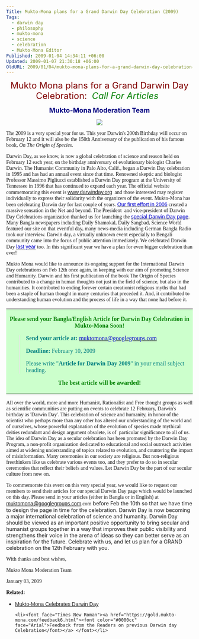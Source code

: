 ```yaml
---
Title: Mukto-Mona plans for a Grand Darwin Day Celebration (2009)
Tags:
  - darwin day
  - philosophy
  - mukto-mona
  - science
  - celebration
  - Mukto-Mona Editor
Published: 2009-01-04 14:34:11 +06:00
Updated: 2009-01-07 21:30:18 +06:00
OldURL: 2009/01/04/mukto-mona-plans-for-a-grand-darwin-day-celebration-2009/
---
```


<p align="center" style="line-height: 200%"><font size="5" color="#800000">Mukto Mona plans for a Grand Darwin Day Celebration:
<em> </em></font><em><font size="5" color="#008000">Call For Articles <strong> </strong></font><strong><font size="5" color="#800000"> </font></strong></em>
<p align="center"><strong><font size="4" color="#000080">Mukto-Mona Moderation Team</font></strong></p>

<p align="center"><img src="https://www.humanistsofhouston.org/images/darwin-day-web2.jpg" /></p>

<font face="Verdana">The 2009 is a very special year for us. This year Darwin's 200th Birthday will occur on February 12 and it will also be the 150th Anniversary of the publication of his famous book, <em>On The Origin of Species</em>. </font>

<font face="Verdana">Darwin Day, as we know, is now a global celebration of science and reason held on  February 12 each year, on the birthday anniversary of evolutionary biologist Charles Darwin. The Humanist Community in Palo Alto, Calif., began a Darwin Day celebration in 1995 and has had an annual event since that time. Renowned skeptic and biologist  Professor Massimo Pigliucci established a Darwin Day program at the University of Tennessee in 1996 that has continued to expand each year. The official website commemorating this event is <a href="https://www.darwinday.org/"><font color="#0000cc" face="Arial">www.darwinday.org</font></a>  and those interested may register individually to express their solidarity with the organizers of the event. Mukto-Mona has been celebrating Darwin day for last couple of years. <a href="https://muktomona.com/Special_Event_/Darwin_day/index.htm"><font color="#0000cc" face="Arial">Our first effort in 2006</font></a> created a massive sensation in the Net and beyond. The President  and vice-president of Darwin Day Celebrations organization thanked us for launching the <a href="https://muktomona.com/Special_Event_/Darwin_day/index.htm"><font color="#0000cc" face="Arial">special Darwin Day page</font></a>. Many Bangla newspapers including Daily Shamokal, Daily Sangbad, Science World featured our site on that eventful day, many news-media including German Bangla Radio took our interview. Darwin day, a virtually unknown event especially to Bengali community came into the focus of public attention immediately. We celebrated Darwin Day <a href="https://muktomona.com/Special_Event_/Darwin_day/2007/"><font color="#0000cc" face="Arial">last year</font></a> too. In this significant year we have a plan for even bigger celebration than ever! </font>

<font face="Verdana">Mukto Mona would like to announce its ongoing support for the International Darwin Day celebrations on Feb 12th once again, in keeping with our aim of promoting Science and Humanity. Darwin and his first publication of the book The Origin of Species contributed to a change in human thoughts not just in the field of science, but also in the humanities. It contributed to ending forever certain creationist religious myths that had been a staple of human thought in many centuries that preceded it. And, it contributed to understanding human evolution and the process of life in a way that none had before it.  </font>
<table border="0" bgColor="#ccffcc" width="83%" cellPadding="5" cellSpacing="5" style="border-collapse: collapse">
<tr>
<td>
<p align="center"><strong><font color="#008000" face="Verdana">Please send your Bangla/English Article for Darwin Day Celebration in Mukto-Mona Soon! </font></strong></p>

<blockquote>
<p align="left"><font face="Times New Roman"><strong><font color="#008080">Send your article at:</font> </strong><a href="mailto:muktomona@googlegroups.com"><font color="#0000cc">muktomona@googlegroups.com</font></a></font></p>

<p align="left"><font color="#008080" face="Times New Roman"><strong>Deadline: </strong>February 10, 2009</font></p>
<p align="left"><font color="#008080" face="Times New Roman">Please write "<strong>Article for Darwin Day 2009</strong>" in your email subject heading.</font></p>
</blockquote>
<p align="center"><strong><font color="#008000" face="Times New Roman">The best article will be awarded!</font></strong></p>
</td>
</tr>
</table>
<font face="Verdana">All over the world, more and more Humanist, Rationalist and Free thought groups as well as scientific communities are putting on events to celebrate 12 February, Darwin's birthday as 'Darwin Day'. This celebration of science and humanity, in honor of the scientist who perhaps more than any other has altered our understanding of the world and of ourselves, whose powerful explanation of the evolution of species made mythical deities redundant and design argument obsolete, is of  particular significance to all of us. The idea of Darwin Day as a secular celebration has been promoted by the Darwin Day Program, a non-profit organization dedicated to educational and social outreach activities aimed at widening understanding of topics related to evolution, and countering the impact of misinformation. Many ceremonies in our society are religious. But non-religious freethinkers like us celebrate various events too, and they prefer to do so in secular ceremonies that reflect their beliefs and values. Let Darwin Day be the part of our secular culture from now on. </font>

<font face="Verdana">To commemorate this event on this very special year, we would like to request our members to send their articles for our special Darwin Day page which would be launched on this day. Please send in your articles (either in Bangla or in English) at <a href="mailto:muktomona@googlegroups.com"><font color="#0000cc" face="Arial">muktomona@googlegroups.com</font></a>.com</font></a> before Feb the 10th so that we have time to design the page in time for the celebration. Darwin Day is now becoming a major international celebration of science and humanity. Darwin Day should be viewed as an important positive opportunity to bring secular and humanist groups together in a way that improves their public visibility and strengthens their voice in the arena of ideas so they can better serve as an inspiration for the future. Celebrate with us, and let us plan for a GRAND celebration on the 12th February with you. </font>

<font face="Verdana">With thanks and best wishes, </font>

<font face="Verdana">Mukto Mona Moderation Team </font>

<font face="Verdana">January 03, 2009</font>

<font face="Times New Roman"><strong>Related:</strong></font>
<ul>
	<li><font color="#0000cc" face="Arial"><a href="https://gold.mukto-mona.com/Special_Event_/Darwin_day/index.html">Mukto-Mona Celebrates Darwin Day</a></font></li>

  <!-- need to find correct URL for feedback6.htm -->
	<li><font face="Times New Roman"><a href="https://gold.mukto-mona.com/feedback6.html"><font color="#0000cc" face="Arial">Feedback from the Readers on previous Darwin day Celebration</font></a> </font></li>
</ul>